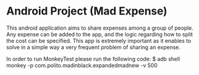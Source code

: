 # Android Project (Mad Expense)

This android application aims to share expenses among a group of people.
Any expense can be added to the app, and the logic regarding how to split the cost can be specified.
This app is extremely important as it enables to solve in a simple way a very frequent problem of sharing an expense.

In order to run MonkeyTest please run the following code:
    $ adb shell monkey -p com.polito.madinblack.expandedmadnew -v 500
